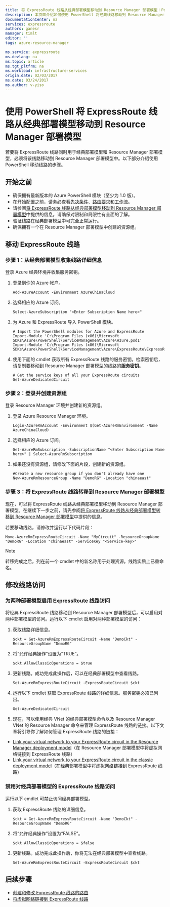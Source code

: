 ```yaml
---
title: 将 ExpressRoute 线路从经典部署模型移动到 Resource Manager 部署模型：PowerShell | Azure
description: 本页面介绍如何使用 PowerShell 将经典线路移动到 Resource Manager 部署模型。
documentationCenter: na
services: expressroute
authors: ganesr
manager: timlt
editor: ''
tags: azure-resource-manager

ms.service: expressroute
ms.devlang: na
ms.topic: article
ms.tgt_pltfrm: na
ms.workload: infrastructure-services
origin.date: 02/03/2017
ms.date: 03/24/2017
ms.author: v-yiso
---
```


# 使用 PowerShell 将 ExpressRoute 线路从经典部署模型移动到 Resource Manager 部署模型

若要将 ExpressRoute 线路同时用于经典部署模型和 Resource Manager 部署模型，必须将该线路移动到 Resource Manager 部署模型中。以下部分介绍使用 PowerShell 移动线路的步骤。

## 开始之前
- 确保拥有最新版本的 Azure PowerShell 模块（至少为 1.0 版）。
- 在开始配置之前，请务必查看[先决条件](./expressroute-prerequisites.md)、[路由要求](./expressroute-routing.md)和[工作流](./expressroute-workflows.md)。
- 请参阅[将 ExpressRoute 线路从经典部署模型移动到 Resource Manager 部署模型](./expressroute-move.md)中提供的信息。请确保对限制和局限性有全面的了解。
- 验证线路在经典部署模型中可完全正常运行。
- 确保拥有一个在 Resource Manager 部署模型中创建的资源组。

## 移动 ExpressRoute 线路

### 步骤 1：从经典部署模型收集线路详细信息
登录 Azure 经典环境并收集服务密钥。

1. 登录到你的 Azure 帐户。

    ```
    Add-AzureAccount -Environment AzureChinaCloud
    ```

2. 选择相应的 Azure 订阅。

    ```
    Select-AzureSubscription "<Enter Subscription Name here>"
    ```

3. 为 Azure 和 ExpressRoute 导入 PowerShell 模块。

    ```
    # Import the PowerShell modules for Azure and ExpressRoute
    Import-Module 'C:\Program Files (x86)\Microsoft SDKs\Azure\PowerShell\ServiceManagement\Azure\Azure.psd1'
    Import-Module 'C:\Program Files (x86)\Microsoft SDKs\Azure\PowerShell\ServiceManagement\Azure\ExpressRoute\ExpressRoute.psd1'
    ```

4. 使用下面的 cmdlet 获取所有 ExpressRoute 线路的服务密钥。检索密钥后，请复制要移动到 Resource Manager 部署模型的线路的**服务密钥**。

    ```
    # Get the service keys of all your ExpressRoute circuits
    Get-AzureDedicatedCircuit
    ```

### 步骤 2：登录并创建资源组
登录 Resource Manager 环境并创建新的资源组。

1. 登录 Azure Resource Manager 环境。

    ```
    Login-AzureRmAccount -Environment $(Get-AzureRmEnvironment -Name AzureChinaCloud)
    ```

2. 选择相应的 Azure 订阅。

    ```
    Get-AzureRmSubscription -SubscriptionName "<Enter Subscription Name here>" | Select-AzureRmSubscription
    ```

3. 如果还没有资源组，请修改下面的片段，创建新的资源组。

    ```
    #Create a new resource group if you don't already have one
    New-AzureRmResourceGroup -Name "DemoRG" -Location "chinaeast"
    ```

### 步骤 3：将 ExpressRoute 线路转移到 Resource Manager 部署模型
现在，可以将 ExpressRoute 线路从经典部署模型移动到 Resource Manager 部署模型。在继续下一步之前，请先参阅[将 ExpressRoute 线路从经典部署模型转移到 Resource Manager 部署模型](./expressroute-move.md)中提供的信息。

若要移动线路，请修改并运行以下代码片段：

```
Move-AzureRmExpressRouteCircuit -Name "MyCircuit" -ResourceGroupName "DemoRG" -Location "chinaeast" -ServiceKey "<Service-key>"
```

>[!NOTE]
> 转移完成之后，列在前一个 cmdlet 中的新名称用于处理资源。线路实质上已重命名。

## 修改线路访问

### 为两种部署模型启用 ExpressRoute 线路访问
将经典 ExpressRoute 线路移动到 Resource Manager 部署模型后，可以启用对两种部署模型的访问。运行以下 cmdlet 启用对两种部署模型的访问：

1. 获取线路详细信息。

    ```
    $ckt = Get-AzureRmExpressRouteCircuit -Name "DemoCkt" -ResourceGroupName "DemoRG"
    ```

2. 将“允许经典操作”设置为“TRUE”。

    ```
    $ckt.AllowClassicOperations = $true
    ```

3. 更新线路。成功完成此操作后，可以在经典部署模型中查看线路。

    ```
    Set-AzureRmExpressRouteCircuit -ExpressRouteCircuit $ckt
    ```

4. 运行以下 cmdlet 获取 ExpressRoute 线路的详细信息。服务密钥必须已列出。

    ```
    Get-AzureDedicatedCircuit
    ```

5. 现在，可以使用经典 VNet 的经典部署模型命令以及 Resource Manager VNet 的 Resource Manager 命令来管理 ExpressRoute 线路的链接。以下文章将引导你了解如何管理 ExpressRoute 线路的链接：

- [Link your virtual network to your ExpressRoute circuit in the Resource Manager deployment model](./expressroute-howto-linkvnet-arm.md)（在 Resource Manager 部署模型中将虚拟网络链接到 ExpressRoute 线路）
- [Link your virtual network to your ExpressRoute circuit in the classic deployment model](./expressroute-howto-linkvnet-classic.md)（在经典部署模型中将虚拟网络链接到 ExpressRoute 线路）

### 禁用对经典部署模型的 ExpressRoute 线路访问
运行以下 cmdlet 可禁止访问经典部署模型。

1. 获取 ExpressRoute 线路的详细信息。

    ```
    $ckt = Get-AzureRmExpressRouteCircuit -Name "DemoCkt" -ResourceGroupName "DemoRG"
    ```

2. 将“允许经典操作”设置为“FALSE”。

    ```
    $ckt.AllowClassicOperations = $false
    ```

3. 更新线路。成功完成此操作后，你将无法在经典部署模型中查看线路。

    ```
    Set-AzureRmExpressRouteCircuit -ExpressRouteCircuit $ckt
    ```

## 后续步骤

- [创建和修改 ExpressRoute 线路的路由](./expressroute-howto-routing-arm.md)
- [将虚拟网络链接到 ExpressRoute 线路](./expressroute-howto-linkvnet-arm.md)

<!---HONumber=Mooncake_0320_2017-->